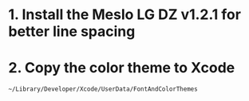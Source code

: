 # 1. Install the Meslo LG DZ v1.2.1 for better line spacing

# 2. Copy the color theme to Xcode
`~/Library/Developer/Xcode/UserData/FontAndColorThemes`

